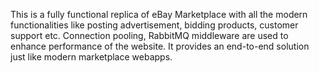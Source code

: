 This is a fully functional replica of eBay Marketplace with all the modern functionalities like posting advertisement, bidding products, customer support etc. 
Connection pooling, RabbitMQ middleware are used to enhance performance of the website.
It provides an end-to-end solution just like modern marketplace webapps.
